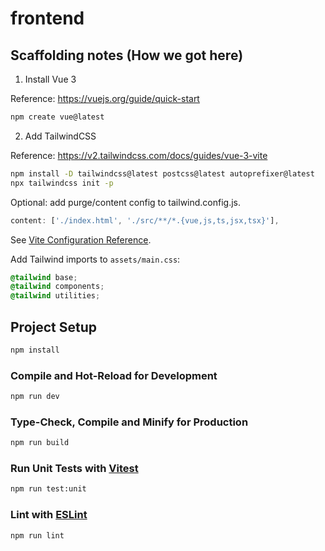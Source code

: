 # frontend

## Scaffolding notes (How we got here)

1. Install Vue 3

Reference: https://vuejs.org/guide/quick-start

```sh
npm create vue@latest
```

2. Add TailwindCSS

Reference: https://v2.tailwindcss.com/docs/guides/vue-3-vite

```sh
npm install -D tailwindcss@latest postcss@latest autoprefixer@latest
npx tailwindcss init -p
```

Optional: add purge/content config to tailwind.config.js.

```ts
content: ['./index.html', './src/**/*.{vue,js,ts,jsx,tsx}'],
```

See [Vite Configuration Reference](https://vitejs.dev/config/).

Add Tailwind imports to `assets/main.css`:

```css
@tailwind base;
@tailwind components;
@tailwind utilities;
```

## Project Setup

```sh
npm install
```

### Compile and Hot-Reload for Development

```sh
npm run dev
```

### Type-Check, Compile and Minify for Production

```sh
npm run build
```

### Run Unit Tests with [Vitest](https://vitest.dev/)

```sh
npm run test:unit
```

### Lint with [ESLint](https://eslint.org/)

```sh
npm run lint
```
